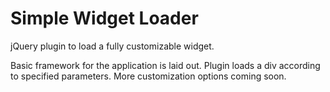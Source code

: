 Simple Widget Loader
======

jQuery plugin to load a fully customizable widget.

Basic framework for the application is laid out. Plugin loads a div according to specified parameters. 
More customization options coming soon.